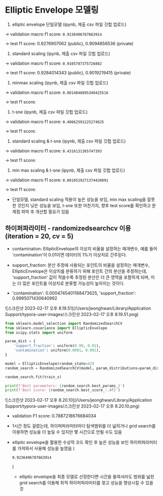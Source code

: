 # Elliptic Envelope 모델링

1. elliptic envelope 단일모델 (ipynb, 제출 csv 파일 깃헙 업로드)

→ validation macro f1 score: `0.9236496787663914`

→ test f1 score: 0.9276907062 (public), 0.9094856536 (private)

1. standard scaling (ipynb, 제출 csv 파일 깃헙 업로드)

→ validation macro f1 score: `0.9165787375726882`

→ test f1 score: 0.9284014343 (public), 0.9019219415 (private)

1. minmax scaling (ipynb, 제출 csv 파일 깃헙 업로드)

→ validation macro f1 score: `0.0014048895340425516`

→ test f1 score:

1. t-sne (ipynb, 제출 csv 파일 깃헙 업로드)

→ validation macro f1 score: `0.40662591225274825`

→ test f1 score:

1. standard scaling & t-sne (ipynb, 제출 csv 파일 깃헙 업로드)

→ validation macro f1 score: `0.4316131365747393`

→ test f1 score:

1. min max scaling & t-sne (ipynb, 제출 csv 파일 깃헙 업로드)

→ validation macro f1 score: `0.0010529271374420891`

→ test f1 score:

- 단일모델, standard scaling 적용이 높은 성능을 보임, min max scaling을 잘못한 것인지 낮은 성능을 보임, t-sne 또한 마찬가지, 향후 test score를 확인하고 문제점 파악 후 개선할 필요가 있음

## 하이퍼파라미터 - randomizedsearchcv 이용 (iteration = 20, cv = 5)

* contamination: EllipticEnvelope의 이상치 비율을 설정하는 매개변수, 예를 들어 'contamination'이 0.01이면 데이터의 1%가 이상치로 간주된다.

- support_fraction: 분산 추정에 사용되는 포인트의 비율을 설정하는 매개변수, EllipticEnvelope은 이상치를 분류하기 위해 포인트 간의 분산을 추정하는데, 'support_fraction' 값이 작을수록 추정된 분산은 더 큰 영역을 포함하게 되며, 이는 더 많은 포인트를 이상치로 분류할 가능성이 높아지는 것이다.

- 'contamination': 0.0004745401188473625, 'support_fraction': 0.9995071430640992

![스크린샷 2023-02-17 오후 8.19.51](/Users/jeonghwan/Library/Application Support/typora-user-images/스크린샷 2023-02-17 오후 8.19.51.png)

```python
from sklearn.model_selection import RandomizedSearchCV
from sklearn.covariance import EllipticEnvelope
from scipy.stats import uniform

param_dist = {
    'support_fraction': uniform(0.99, 0.01),
    'contamination': uniform(0.0001, 0.001),
}

model = EllipticEnvelope(random_state=42)
random_search = RandomizedSearchCV(model, param_distributions=param_dist, n_iter=20, cv=5, random_state=42, verbose=2)

random_search.fit(train_x)

print(f'Best parameters: {random_search.best_params_}')
print(f'Best score: {random_search.best_score_:.4f}')
```

![스크린샷 2023-02-17 오후 8.20.10](/Users/jeonghwan/Library/Application Support/typora-user-images/스크린샷 2023-02-17 오후 8.20.10.png)

- validation F1 score: 0.7887218676684034

- 1시간 정도 걸렸는데, 하이퍼파라미터마다 탐색범위를 더 넓히거나 grid search를 이용하면 성능을 더 높일 수 있지만 몇 시간으로 안될 수도 있음

- elliptic envelope을 활용한 수상작 코드 확인 후 높은 성능을 보인 하이퍼파라미터를 가져와서 사용해 성능을 높였음 (

  ```
  0.9236496787663914
  ```

  )

  - elliptic envelope을 최종 모델로 선정한다면 시간을 들여서라도 범위를 넓힌 grid search를 이용해 최적 하이퍼파라미터를 찾고 성능을 향상시킬 수 있을 것

